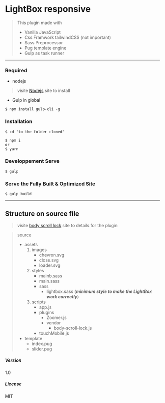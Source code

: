 # LightBox responsive

> This plugin made with 
>    * Vanilla JavaScript
>    * Css Framwork tailwindCSS (not important)
>    * Sass Preprocessor
>    * Pug template engine
>    * Gulp as task runner
---

###  Required
* nodejs

>
>    visite [Nodejs](http://nodejs.org/) site to install
>

* Gulp in global

```
$ npm install gulp-cli -g

```


### Installation


```
$ cd 'to the folder cloned' 

$ npm i 
or
$ yarn

```



### Developpement Serve

```
$ gulp

```


### Serve the Fully Built & Optimized Site

```
$ gulp build

```
---
Structure on source file
------
>    visite [body scroll lock](https://github.com/willmcpo/body-scroll-lock#readme) site to details for the plugin

> source
>    - assets
>        1. images
>            - chevron.svg
>            - close.svg
>            - loader.svg
>        2. styles
>            - mainb.sass
>            - main.sass
>            - sass
>               - lightbox.sass (***minimum style to make the LightBox work correctly***)
>        3. scripts
>            - app.js
>            - plugins
>               - Zoomer.js
>               - vendor
>                   * body-scroll-lock.js 
>            - touchMobile.js
>    - template
>       - index.pug    
>       - slider.pug


##### Version
1.0

##### License
MIT